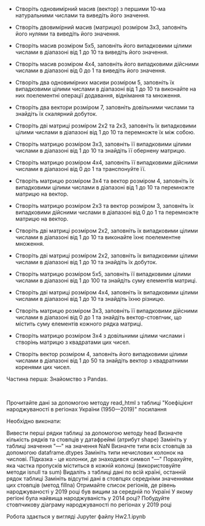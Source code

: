 - Створіть одновимірний масив (вектор) з першими 10-ма натуральними числами та виведіть його значення.

- Створіть двовимірний масив (матрицю) розміром 3x3, заповніть його нулями та виведіть його значення.

- Створіть масив розміром 5x5, заповніть його випадковими цілими числами в діапазоні від 1 до 10 та виведіть його значення.

- Створіть масив розміром 4x4, заповніть його випадковими дійсними числами в діапазоні від 0 до 1 та виведіть його значення.

- Створіть два одновимірних масиви розміром 5, заповніть їх випадковими цілими числами в діапазоні від 1 до 10 та виконайте на них поелементні операції додавання, віднімання та множення.

- Створіть два вектори розміром 7, заповніть довільними числами та знайдіть їх скалярний добуток.

- Створіть дві матриці розміром 2x2 та 2x3, заповніть їх випадковими цілими числами в діапазоні від 1 до 10 та перемножте їх між собою.

- Створіть матрицю розміром 3x3, заповніть її випадковими цілими числами в діапазоні від 1 до 10 та знайдіть її обернену матрицю.

- Створіть матрицю розміром 4x4, заповніть її випадковими дійсними числами в діапазоні від 0 до 1 та транспонуйте її.

- Створіть матрицю розміром 3x4 та вектор розміром 4, заповніть їх випадковими цілими числами в діапазоні від 1 до 10 та перемножте матрицю на вектор.

- Створіть матрицю розміром 2x3 та вектор розміром 3, заповніть їх випадковими дійсними числами в діапазоні від 0 до 1 та перемножте матрицю на вектор.

- Створіть дві матриці розміром 2x2, заповніть їх випадковими цілими числами в діапазоні від 1 до 10 та виконайте їхнє поелементне множення.

- Створіть дві матриці розміром 2x2, заповніть їх випадковими цілими числами в діапазоні від 1 до 10 та знайдіть їх добуток.

- Створіть матрицю розміром 5x5, заповніть її випадковими цілими числами в діапазоні від 1 до 100 та знайдіть суму елементів матриці.

- Створіть дві матриці розміром 4x4, заповніть їх випадковими цілими числами в діапазоні від 1 до 10 та знайдіть їхню різницю.
  
- Створіть матрицю розміром 3x3, заповніть її випадковими дійсними числами в діапазоні від 0 до 1 та знайдіть вектор-стовпчик, що містить суму елементів кожного рядка матриці.

- Створіть матрицю розміром 3x4 з довільними цілими числами і створінь матрицю з квадратами цих чисел.
  
- Створіть вектор розміром 4, заповніть його випадковими цілими числами в діапазоні від 1 до 50 та знайдіть вектор з квадратними коренями цих чисел.


Частина перша: Знайомство з Pandas.

​

Прочитайте дані за допомогою методу read_html з таблиці "Коефіцієнт народжуваності в регіонах України (1950—2019)" посилання



Необхідно виконати:


Вивести перші рядки таблиці за допомогою методу head
Визначте кількість рядків та стовпців у датафреймі (атрибут shape)
Замініть у таблиці значення "—" на значення NaN
Визначте типи всіх стовпців за допомогою dataframe.dtypes
Замініть типи нечислових колонок на числові. Підказка - це колонки, де знаходився символ "—"
Порахуйте, яка частка пропусків міститься в кожній колонці (використовуйте методи isnull та sum)
Видаліть з таблиці дані по всій країні, останній рядок таблиці
Замініть відсутні дані в стовпцях середніми значеннями цих стовпців (метод fillna)
Отримайте список регіонів, де рівень народжуваності у 2019 році був вищим за середній по Україні
У якому регіоні була найвища народжуваність у 2014 році?
Побудуйте стовпчикову діаграму народжуваності по регіонах у 2019 році


Робота здається у вигляді Jupyter файлу Hw2.1.ipynb
